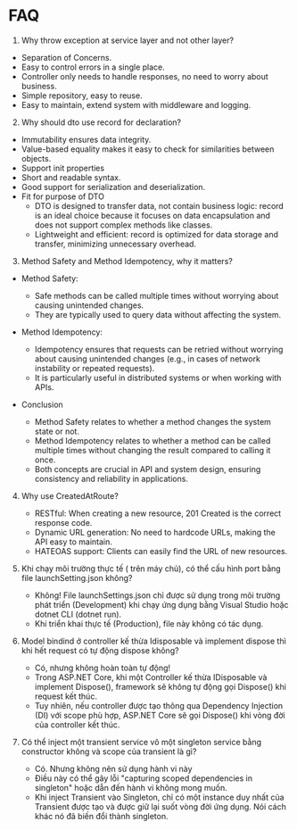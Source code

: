 # FAQ

1. Why throw exception at service layer and not other layer?
- Separation of Concerns.
- Easy to control errors in a single place.
- Controller only needs to handle responses, no need to worry about business.
- Simple repository, easy to reuse.
- Easy to maintain, extend system with middleware and logging.

2. Why should dto use record for declaration?
- Immutability ensures data integrity.
- Value-based equality makes it easy to check for similarities between objects.
- Support init properties
- Short and readable syntax.
- Good support for serialization and deserialization.
- Fit for purpose of DTO
    + DTO is designed to transfer data, not contain business logic: record is an ideal choice because it focuses on data encapsulation and does not support complex methods like classes.
    + Lightweight and efficient: record is optimized for data storage and transfer, minimizing unnecessary overhead.

3. Method Safety and Method Idempotency, why it matters?
- Method Safety:
    + Safe methods can be called multiple times without worrying about causing unintended changes.
    + They are typically used to query data without affecting the system.

- Method Idempotency:
    + Idempotency ensures that requests can be retried without worrying about causing unintended changes (e.g., in cases of network instability or repeated requests).
    + It is particularly useful in distributed systems or when working with APIs.

- Conclusion
    + Method Safety relates to whether a method changes the system state or not.
    + Method Idempotency relates to whether a method can be called multiple times without changing the result compared to calling it once.
    + Both concepts are crucial in API and system design, ensuring consistency and reliability in applications.

4. Why use CreatedAtRoute?
    + RESTful: When creating a new resource, 201 Created is the correct response code.
    + Dynamic URL generation: No need to hardcode URLs, making the API easy to maintain.
    + HATEOAS support: Clients can easily find the URL of new resources.

5. Khi chạy môi trường thực tế ( trên máy chủ), có thể cấu hình port bằng file launchSetting.json không?
    + Không! File launchSettings.json chỉ được sử dụng trong môi trường phát triển (Development) khi chạy ứng dụng bằng Visual Studio hoặc dotnet CLI (dotnet run).
    + Khi triển khai thực tế (Production), file này không có tác dụng.

6. Model bindind ở controller kế thừa Idisposable và implement dispose thì khi hết request có tự động dispose không?
    + Có, nhưng không hoàn toàn tự động!
    + Trong ASP.NET Core, khi một Controller kế thừa IDisposable và implement Dispose(), framework sẽ không tự động gọi Dispose() khi request kết thúc.
    + Tuy nhiên, nếu controller được tạo thông qua Dependency Injection (DI) với scope phù hợp, ASP.NET Core sẽ gọi Dispose() khi vòng đời của controller kết thúc.

7.  Có thể inject một transient service vô một singleton service bằng constructor không và scope của transient là gì?
    + Có. Nhưng không nên sử dụng hành vi này
    + Điều này có thể gây lỗi "capturing scoped dependencies in singleton" hoặc dẫn đến hành vi không mong muốn.
    + Khi inject Transient vào Singleton, chỉ có một instance duy nhất của Transient được tạo và được giữ lại suốt vòng đời ứng dụng. Nói cách khác nó đã biến đổi thành singleton.